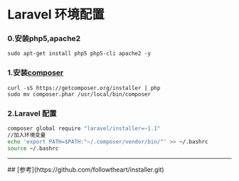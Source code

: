 # Laravel 环境配置

### 0.安装php5,apache2
```shell
sudo apt-get install php5 php5-cli apache2 -y
```

### 1.安装[composer](https://github.com/composer/composer)
```shell
curl -sS https://getcomposer.org/installer | php
sudo mv composer.phar /usr/local/bin/composer
```
### 2.Laravel 配置
```bash
composer global require "laravel/installer=~1.1"
//加入环境变量
echo 'export PATH=$PATH:"~/.composer/vendor/bin/"' >> ~/.bashrc
source ~/.bashrc
```

<hr/>
## [参考](https://github.com/followtheart/installer.git)

